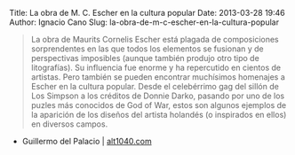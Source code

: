 Title: La obra de M. C. Escher en la cultura popular
Date: 2013-03-28 19:46
Author: Ignacio Cano
Slug: la-obra-de-m-c-escher-en-la-cultura-popular

> La obra de Maurits Cornelis Escher está plagada de composiciones
> sorprendentes en las que todos los elementos se fusionan y de
> perspectivas imposibles (aunque también produjo otro tipo de
> litografías). Su influencia fue enorme y ha repercutido en cientos de
> artistas. Pero también se pueden encontrar muchísimos homenajes a
> Escher en la cultura popular. Desde el celebérrimo gag del sillón de
> Los Simpson a los créditos de Donnie Darko, pasando por uno de los
> puzles más conocidos de God of War, estos son algunos ejemplos de la
> aparición de los diseños del artista holandés (o inspirados en ellos)
> en diversos campos.

- Guillermo del Palacio | [alt1040.com][]

  [alt1040.com]: http://alt1040.com/2013/03/escher-en-la-cultura-popular
    "La obra de M. C. Escher en la cultura popular"
